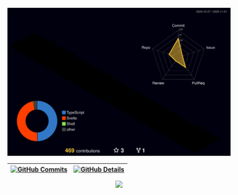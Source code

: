 ![Status](./profile-3d-contrib/profile-night-rainbow.svg)

| [![GitHub Commits](http://github-profile-summary-cards.vercel.app/api/cards/productive-time?username=othavioquiliao&theme=dracula&utcOffset=-3)](https://github.com/vn7n24fzkq/github-profile-summary-cards) | [![GitHub Details](http://github-profile-summary-cards.vercel.app/api/cards/profile-details?username=othavioquiliao&theme=dracula)](https://github.com/vn7n24fzkq/github-profile-summary-cards) |
| ------------------------------------------------------------------------------------------------------------------------------------------------------------------------------------------------------------ | ----------------------------------------------------------------------------------------------------------------------------------------------------------------------------------------------- |

  <div align="center" >
<a href="https://skillicons.dev"   >
  <img src="https://skillicons.dev/icons?i=git,vscode,javascript,typescript,css,html,react,next,tailwind,sass,nodejs,express,nest,vue,docker,figma,github,jest,materialui,linux,postman,styledcomponents,vercel,vite,bootstrap,mongodb,postgres,discord,linkedin,instagram" />
</a>
  <br />

  </div>

<!-- ##

   <div align="center" >
     <img src="https://github-profile-trophy.vercel.app/?username=othavioquiliao&row=1&column=6&theme=dracula&margin-w=15&margin-h=15"/>
  </div> -->
